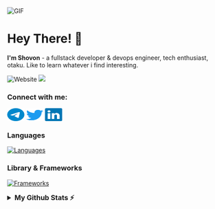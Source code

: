 
<img alt="GIF" align="center" src="https://media.giphy.com/media/d5fMI9ftgQiGzoZoB9/giphy.gif">

# Hey There! 👋
**I'm Shovon** - a fullstack developer & devops engineer, tech enthusiast, otaku. Like to learn whatever i find interesting.

![Website](https://img.shields.io/website?url=https%3A%2F%2Fshovon.me&label=shovon.me) ![](https://komarev.com/ghpvc/?username=ajshovon) 

<a href="https://hit.yhype.me/github/profile?user_id=61104583" style="display: none"></a>

<h3 align="left">Connect with me:</h3>

<p align="left">

<a href="https://redirect.shovon.me/telegram" target="blank"><img align="center" src="https://raw.githubusercontent.com/CLorant/readme-social-icons/refs/heads/main/large/filled/telegram.svg" alt="ajshovon" height="30" width="40" /></a>
<a href="https://redirect.shovon.me/twitter" target="blank"><img align="center" src="https://raw.githubusercontent.com/CLorant/readme-social-icons/refs/heads/main/large/filled/twitter.svg" alt="ajshovon" height="30" width="40" /></a>
<a href="https://redirect.shovon.me/linkedin" target="blank"><img align="center" src="https://raw.githubusercontent.com/CLorant/readme-social-icons/refs/heads/main/large/filled/linkedin.svg" alt="ajshovon" height="30" width="40" /></a>
</p>

<h3 align="left">Languages</h3>

[![Languages](https://skillicons.dev/icons?i=js,ts,c,cpp,python)](https://shovon.me)

<h3 align="left">Library & Frameworks</h3>

[![Frameworks](https://skillicons.dev/icons?i=react,nextjs,expressjs,nestjs,tailwind,bootstrap)](https://shovon.me)

<details>

<summary style="font-size: 16px; font-weight: bold; margin-bottom: 18px;">My Github Stats ⚡</summary>

<a href="https://git.io/streak-stats"><img src="https://streak-stats.demolab.com?user=ajshovon&theme=tokyonight&hide_border=true&border_radius=5&date_format=j%20M%5B%20Y%5D" alt="GitHub Streak" /></a>

<p><img align="center" src="https://github-stats.shovon.me/api?username=ajshovon&show_icons=true&locale=en&theme=tokyonight&hide_border=true" alt="ajshovon's github stats" /></p>


<p><img align="center" src="https://github-readme-stats-eight-theta.vercel.app/api/top-langs/?username=ajshovon&layout=compact&langs_count=8&theme=tokyonight&hide_border=true&count_private=true" alt="ajshovon" /></p>

</details>
